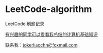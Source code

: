 # LeetCode-algorithm
LeetCode 刷题记录

[有兴趣的同学可以看看我总结的计算机基础知识](https://github.com/LBingXiang/BasicComputerScienceKnowledge)</br>

联系我：jokerliaochn@foxmail.com
